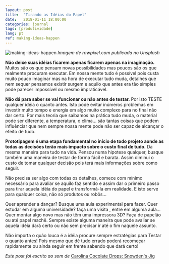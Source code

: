 ```yaml
---
layout: post
title:  "Tirando as Idéias do Papel"
date:   2018-01-11 18:00:00
categories: journal
tags: [produtividade]
lang: pt
ref: making-ideas-happen
---
```


![making-ideas-happen](https://images.unsplash.com/photo-1506680441981-4a499f09babe?auto=format&fit=crop&w=1021&q=80)
_Imagem de rawpixel.com publicada no Unsplash_

**Não deixe suas idéias ficarem apenas ficarem apenas na imaginação.** Muitos são os que pensam novas possibilidades mas poucos são os que realmente procuram executar. Em nossa mente tudo é possível pois custa muito pouco imaginar mas na hora de executar tudo muda, detalhes que nem sequer pensamos existir surgem e aquilo que antes era tão simples pode parecer impossível ou mesmo impraticável.

**Não dá para saber se vai funcionar ou não antes de testar.** Por isto TESTE qualquer idéia o quanto antes. Isto pode evitar inúmeros problemas em investir muito tempo e energia em algo muito complexo para no final não dar certo. Por mais teoria que saibamos na prática tudo muda, o material pode ser diferente, a temperatura, o clima... são tantas coisas que podem influênciar que nem sempre nossa mente pode não ser capaz de alcançar o efeito de tudo.

**Prototipagem é uma etapa fundamental no início de todo projeto aonde as todas as decisões terão mais impacto sobre o custo final de tudo.** Da mesma maneira para tudo na vida. Pensou numa hipotese qualquer, busque também uma maneira de testar de forma fácil e barata. Assim diminui o custo de tomar qualquer decisão pois terá mais informações sobre como seguir.

Não precisa ser algo com todas os detalhes, comece com mínimo necessário para avaliar se aquilo faz sentido e assim dar o primeiro passo para tirar aquela idéia do papel e transformá-la em realidade. E isto serve para qualquer coisa, não só produtos ou robôs...

Quer aprender a dançar? Busque uma aula experimental para fazer. Quer estudar em alguma universidade? faça uma visita , entre em alguma aula... Quer montar algo novo mas não têm uma impressora 3D? Faça de papelão ou até papel machê. Sempre existe alguma maneira que pode avaliar se aquela idéia dará certo ou não sem precisar ir até o fim naquele assunto.

Não importa o quão louca é a idéia procure sempre estratégias para Testar o quanto antes! Pois mesmo que dê tudo errado poderá recomeçar rapidamente ou ainda seguir em frente sabendo que dará certo!

_Este post foi escrito ao som de_ [Carolina Cocolate Drops: Snowden's Jig](https://youtu.be/nliiRDmBbEQ)

